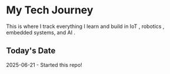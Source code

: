 # My Tech Journey
This is where I track everything I learn and build in IoT , robotics , embedded systems, and AI .

## Today's Date
2025-06-21 - Started this repo!
